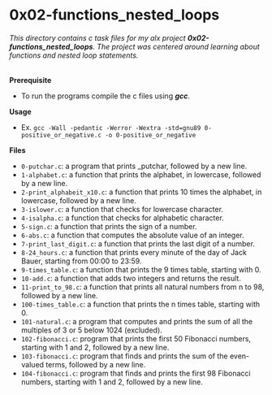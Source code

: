 # 0x02-functions_nested_loops

###### This directory contains c task files for my alx project **0x02-functions_nested_loops**. The project was centered around learning about functions and nested loop statements.

**Prerequisite**

- To run the programs compile the c files using ***gcc***.

**Usage**

- Ex. `gcc -Wall -pedantic -Werror -Wextra -std=gnu89 0-positive_or_negative.c -o 0-positive_or_negative`

**Files**

- `0-putchar.c`: a program that prints _putchar, followed by a new line.
- `1-alphabet.c`: a function that prints the alphabet, in lowercase, followed by a new line.
- `2-print_alphabeit_x10.c`: a function that prints 10 times the alphabet, in lowercase, followed by a new line.
- `3-islower.c`: a function that checks for lowercase character.
- `4-isalpha.c`: a function that checks for alphabetic character.
- `5-sign.c`: a function that prints the sign of a number.
- `6-abs.c`: a function that computes the absolute value of an integer.
- `7-print_last_digit.c`: a function that prints the last digit of a number.
- `8-24_hours.c`: a function that prints every minute of the day of Jack Bauer, starting from 00:00 to 23:59.
- `9-times_table.c`: a function that prints the 9 times table, starting with 0.
- `10-add.c`: a function that adds two integers and returns the result.
- `11-print_to_98.c`: a function that prints all natural numbers from n to 98, followed by a new line.
- `100-times_table.c`: a function that prints the n times table, starting with 0.
- `101-natural.c`: a program that computes and prints the sum of all the multiples of 3 or 5 below 1024 (excluded).
- `102-fibonacci.c`: program that prints the first 50 Fibonacci numbers, starting with 1 and 2, followed by a new line.
- `103-fibonacci.c`: program that finds and prints the sum of the even-valued terms, followed by a new line.
- `104-fibonacci.c`: program that finds and prints the first 98 Fibonacci numbers, starting with 1 and 2, followed by a new line.
